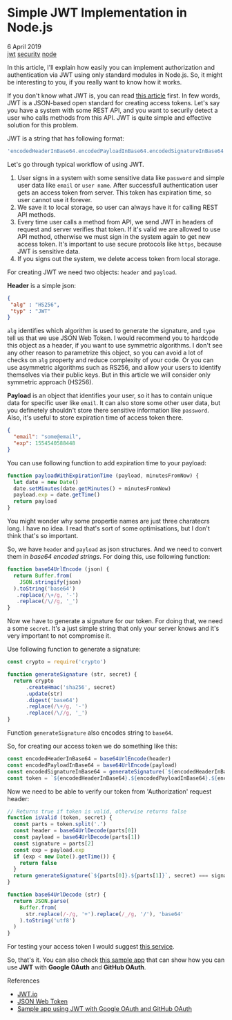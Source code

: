# Simple JWT Implementation in Node.js

<div class="date">6 April 2019</div>

<div class="tags">
  <a class="tag" href="/../tags/jwt?v={version}">jwt</a>
  <a class="tag" href="/../tags/security?v={version}">security</a>
  <a class="tag" href="/../tags/node?v={version}">node</a>
</div>

In this article, I'll explain how easily you can implement authorization and authentication via JWT using only standard modules in Node.js. So, it might be interesting to you, if you really want to know how it works.

If you don't know what JWT is, you can read [this article](https://en.wikipedia.org/wiki/JSON_Web_Token) first. In few words, JWT is a JSON-based open standard for creating access tokens. Let's say you have a system with some REST API, and you want to securily detect a user who calls methods from this API. JWT is quite simple and effective solution for this problem.

JWT is a string that has following format:

```js
'encodedHeaderInBase64.encodedPayloadInBase64.encodedSignatureInBase64'
```

Let's go through typical workflow of using JWT.

1. User signs in a system with some sensitive data like `password` and simple user data like `email` or `user name`. After successfull authentication user gets an access token from server. This token has expiration time, so user cannot use it forever.
2. We save it to local storage, so user can always have it for calling REST API methods.
3. Every time user calls a method from API, we send JWT in headers of request and server verifies that token. If it's valid we are allowed to use API method, otherwise we must sign in the system again to get new access token. It's important to use secure protocols like `https`, because JWT is sensitive data.
4. If you signs out the system, we delete access token from local storage.

For creating JWT we need two objects: `header` and `payload`.

**Header** is a simple json:

```json
{
 "alg" : "HS256",
 "typ" : "JWT"
}
```

`alg` identifies which algorithm is used to generate the signature, and `type` tell us that we use JSON Web Token. I would recommend you to hardcode this object as a header, if you want to use symmetric algorithms. I don't see any other reason to parametrize this object, so you can avoid a lot of checks on `alg` property and reduce complexity of your code. Or you can use asymmetric algorithms such as RS256, and allow your users to identify themselves via their public keys. But in this article we will consider only symmetric approach (HS256).

**Payload** is an object that identifies your user, so it has to contain unique data for specific user like `email`. It can also store some other user data, but you definetely shouldn't store there sensitive information like `password`. Also, it's useful to store expiration time of access token there.

```json
{
  "email": "some@email",
  "exp": 1554540588448
}
```

You can use following function to add expiration time to your payload:

```js
function payloadWithExpirationTime (payload, minutesFromNow) {
  let date = new Date()
  date.setMinutes(date.getMinutes() + minutesFromNow)
  payload.exp = date.getTime()
  return payload
} 
```

You might wonder why some propertie names are just three charatecrs long. I have no idea. I read that's sort of some optimisations, but I don't think that's so important.

So, we have `header` and `payload` as json structures. And we need to convert them in *base64 encoded strings*. For doing this, use following function:

```js
function base64UrlEncode (json) {
  return Buffer.from(
    JSON.stringify(json)
  ).toString('base64')
   .replace(/\+/g, '-')
   .replace(/\//g, '_')
}
```

Now we have to generate a signature for our token. For doing that, we need a some `secret`. It's a just simple string that only your server knows and it's very important to not compromise it.

Use following function to generate a signature:

```js
const crypto = require('crypto')

function generateSignature (str, secret) {
  return crypto
      .createHmac('sha256', secret)
      .update(str)
      .digest('base64')
      .replace(/\+/g, '-')
      .replace(/\//g, '_')
}
```

Function `generateSignature` also encodes string to `base64`.

So, for creating our access token we do something like this:

```js
const encodedHeaderInBase64 = base64UrlEncode(header)
const encodedPayloadInBase64 = base64UrlEncode(payload)
const encodedSignatureInBase64 = generateSignature(`${encodedHeaderInBase64}.${encodedPayloadInBase64}`, 'some-secret')
const token = `${encodedHeaderInBase64}.${encodedPayloadInBase64}.${encodedSignatureInBase64}`
```

Now we need to be able to verify our token from 'Authorization' request header: 

```js
// Returns true if token is valid, otherwise returns false
function isValid (token, secret) {
  const parts = token.split('.')
  const header = base64UrlDecode(parts[0])
  const payload = base64UrlDecode(parts[1])
  const signature = parts[2]
  const exp = payload.exp
  if (exp < new Date().getTime()) {
    return false
  }
  return generateSignature(`${parts[0]}.${parts[1]}`, secret) === signature
}

function base64UrlDecode (str) {
  return JSON.parse(
    Buffer.from(
      str.replace(/-/g, '+').replace(/_/g, '/'), 'base64'
    ).toString('utf8')
  )
}
```

For testing your access token I would suggest [this service](https://jwt.io/).

So, that's it. You can also check [this sample app](https://github.com/Guseyn/simple-oauth-app) that can show how you can use **JWT** with **Google OAuth** and **GitHub OAuth**. 

<div class="refs">References</div>

* [JWT.io](https://jwt.io/)
* [JSON Web Token](https://en.wikipedia.org/wiki/JSON_Web_Token)
* [Sample app using JWT with Google OAuth and GitHub OAuth](https://github.com/Guseyn/simple-oauth-app)
